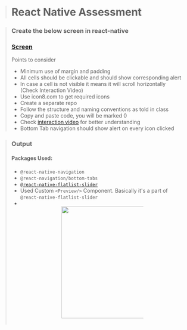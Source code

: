 > # React Native Assessment

> ### Create the below screen in react-native
>
> ### [Screen](https://drive.google.com/file/d/1-Y3RZQKW6f4i0rgl5_qHL5zVRfceDAsk/view)
>
> Points to consider
>
> - Minimum use of margin and padding
> - All cells should be clickable and should show corresponding alert
> - In case a cell is not visible it means it will scroll horizontally (Check Interaction Video)
> - Use icon8.com to get required icons
> - Create a separate repo
> - Follow the structure and naming conventions as told in class
> - Copy and paste code, you will be marked 0
> - Check [interaction video](https://drive.google.com/file/d/1y_SBKihJvb79jxIkmxiB2XdrilxVgUCS/view) for better understanding
> - Bottom Tab navigation should show alert on every icon clicked

> ### Output
>
> #### Packages Used:
>
> - `@react-native-navigation`
> - `@react-navigation/bottom-tabs`
> - [`@react-native-flatlist-slider`](https://github.com/KPS250/React-Native-FlatList-Sliderhttps://github.com/KPS250/React-Native-FlatList-Slider)
> - Used Custom `<Preview/>` Component. Basically it's a part of `@react-native-flatlist-slider`
> - <div  style="margin: auto; width: 50%;"> <br>
>   <img width= "300px" src="src/assets/Output/output.gif"></img>
>   <br> <br>
>   </div>
